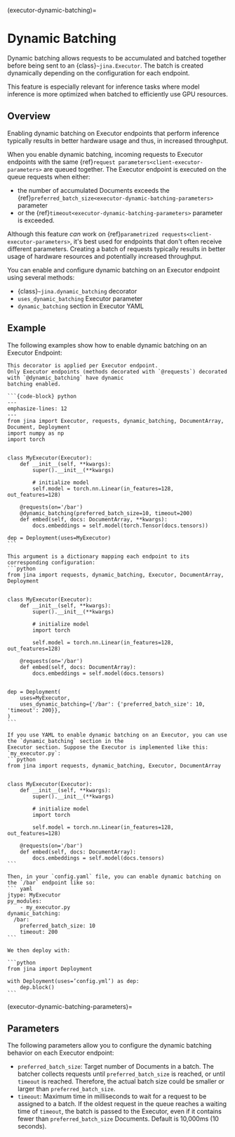 (executor-dynamic-batching)=
# Dynamic Batching
Dynamic batching allows requests to be accumulated and batched together before being sent to 
an {class}`~jina.Executor`. The batch is created dynamically depending on the configuration for each endpoint.

This feature is especially relevant for inference tasks where model inference is more optimized when batched to efficiently use GPU resources.

## Overview
Enabling dynamic batching on Executor endpoints that perform inference typically results in better hardware usage and thus, in increased throughput. 

When you enable dynamic batching, incoming requests to Executor endpoints with the same {ref}`request parameters<client-executor-parameters>`
are queued together. The Executor endpoint is executed on the queue requests when either:

- the number of accumulated Documents exceeds the {ref}`preferred_batch_size<executor-dynamic-batching-parameters>` parameter
- or the {ref}`timeout<executor-dynamic-batching-parameters>` parameter is exceeded.

Although this feature _can_ work on {ref}`parametrized requests<client-executor-parameters>`, it's best used for endpoints that don't often receive different parameters.
Creating a batch of requests typically results in better usage of hardware resources and potentially increased throughput.

You can enable and configure dynamic batching on an Executor endpoint using several methods:
* {class}`~jina.dynamic_batching` decorator
* `uses_dynamic_batching` Executor parameter
* `dynamic_batching` section in Executor YAML

## Example
The following examples show how to enable dynamic batching on an Executor Endpoint:

````{tab} Using dynamic_batching Decorator
This decorator is applied per Executor endpoint.
Only Executor endpoints (methods decorated with `@requests`) decorated with `@dynamic_batching` have dynamic 
batching enabled.

```{code-block} python
---
emphasize-lines: 12
---
from jina import Executor, requests, dynamic_batching, DocumentArray, Document, Deployment
import numpy as np
import torch


class MyExecutor(Executor):
    def __init__(self, **kwargs):
        super().__init__(**kwargs)
        
        # initialize model
        self.model = torch.nn.Linear(in_features=128, out_features=128)
    
    @requests(on='/bar')
    @dynamic_batching(preferred_batch_size=10, timeout=200)
    def embed(self, docs: DocumentArray, **kwargs):
        docs.embeddings = self.model(torch.Tensor(docs.tensors))

dep = Deployment(uses=MyExecutor)
```
````

````{tab} Using uses_dynamic_batching argument
This argument is a dictionary mapping each endpoint to its corresponding configuration:
```python
from jina import requests, dynamic_batching, Executor, DocumentArray, Deployment


class MyExecutor(Executor):
    def __init__(self, **kwargs):
        super().__init__(**kwargs)

        # initialize model
        import torch

        self.model = torch.nn.Linear(in_features=128, out_features=128)

    @requests(on='/bar')
    def embed(self, docs: DocumentArray):
        docs.embeddings = self.model(docs.tensors)


dep = Deployment(
    uses=MyExecutor,
    uses_dynamic_batching={'/bar': {'preferred_batch_size': 10, 'timeout': 200}},
)
```
````

````{tab} Using YAML configuration
If you use YAML to enable dynamic batching on an Executor, you can use the `dynamic_batching` section in the 
Executor section. Suppose the Executor is implemented like this:
`my_executor.py`:
```python
from jina import requests, dynamic_batching, Executor, DocumentArray


class MyExecutor(Executor):
    def __init__(self, **kwargs):
        super().__init__(**kwargs)

        # initialize model
        import torch

        self.model = torch.nn.Linear(in_features=128, out_features=128)

    @requests(on='/bar')
    def embed(self, docs: DocumentArray):
        docs.embeddings = self.model(docs.tensors)
```

Then, in your `config.yaml` file, you can enable dynamic batching on the `/bar` endpoint like so:
``` yaml
jtype: MyExecutor
py_modules:
    - my_executor.py
dynamic_batching:
  /bar:
    preferred_batch_size: 10
    timeout: 200
```

We then deploy with:

```python
from jina import Deployment

with Deployment(uses=’config.yml’) as dep:
    dep.block()
```
````


(executor-dynamic-batching-parameters)=
## Parameters
The following parameters allow you to configure the dynamic batching behavior on each Executor endpoint:
* `preferred_batch_size`: Target number of Documents in a batch. The batcher collects requests until 
`preferred_batch_size` is reached, or until `timeout` is reached. Therefore, the actual batch size could be smaller or 
larger than `preferred_batch_size`.
* `timeout`:  Maximum time in milliseconds to wait for a request to be assigned to a batch.
If the oldest request in the queue reaches a waiting time of `timeout`, the batch is passed to the Executor, even 
if it contains fewer than `preferred_batch_size` Documents. Default is 10,000ms (10 seconds).

